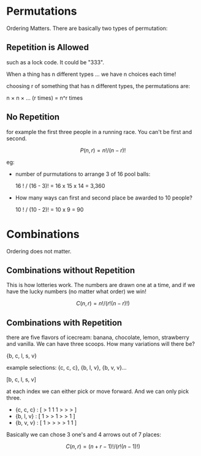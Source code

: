 
# Permutations

Ordering Matters. There are basically two types of permutation:

## Repetition is Allowed

such as a lock code. It could be "333".

When a thing has n different types ... we have n choices each time!

choosing r of something that has n different types, the permutations are:

n × n × ... (r times) = n^r times

## No Repetition

for example the first three people in a running race. You can't be first and second.

```math
P(n, r) = n! / (n − r)!
```

eg:

- number of purmutations to arrange 3 of 16 pool balls:

   16 ! / (16 - 3)! = 16 x 15 x 14 = 3,360

- How many ways can first and second place be awarded to 10 people?

   10 ! / (10 - 2)! = 10 x 9 = 90

# Combinations

Ordering does not matter.

## Combinations without Repetition

This is how lotteries work. The numbers are drawn one at a time, and if we have the lucky numbers (no matter what order) we win!

```math
C(n ,r) = n! / (r! (n − r)!)
```

## Combinations with Repetition

there are five flavors of icecream: banana, chocolate, lemon, strawberry and vanilla. We can have three scoops. How many variations will there be?

{b, c, l, s, v}

example selections: {c, c, c}, {b, l, v}, {b, v, v}...

[b, c, l, s, v]

at each index we can either pick or move forward. And we can only pick three.

- {c, c, c} : [ > 1 1 1 > > > ]
- {b, l, v} : [ 1 > > 1 > > 1 ]
- {b, v, v} : [ 1 > > > > 1 1 ]

Basically we can chose 3 one's and 4 arrows out of 7 places:

```math
C(n ,r) = (n + r - 1)! / (r! (n − 1)!)
```
